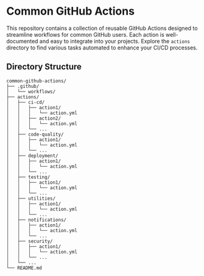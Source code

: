 # Common GitHub Actions

This repository contains a collection of reusable GitHub Actions designed to streamline workflows for common GitHub users. Each action is well-documented and easy to integrate into your projects. Explore the `actions` directory to find various tasks automated to enhance your CI/CD processes.

## Directory Structure

```plaintext
common-github-actions/
├── .github/
│   └── workflows/
├── actions/
│   ├── ci-cd/
│   │   ├── action1/
│   │   │   └── action.yml
│   │   ├── action2/
│   │   │   └── action.yml
│   │   └── ...
│   ├── code-quality/
│   │   ├── action1/
│   │   │   └── action.yml
│   │   └── ...
│   ├── deployment/
│   │   ├── action1/
│   │   │   └── action.yml
│   │   └── ...
│   ├── testing/
│   │   ├── action1/
│   │   │   └── action.yml
│   │   └── ...
│   ├── utilities/
│   │   ├── action1/
│   │   │   └── action.yml
│   │   └── ...
│   ├── notifications/
│   │   ├── action1/
│   │   │   └── action.yml
│   │   └── ...
│   ├── security/
│   │   ├── action1/
│   │   │   └── action.yml
│   │   └── ...
│   └── ...
└── README.md
